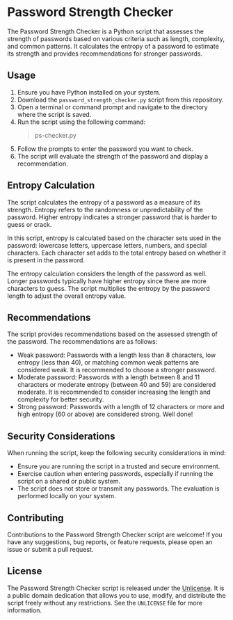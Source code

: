 # Password Strength Checker

The Password Strength Checker is a Python script that assesses the strength of passwords based on various criteria such as length, complexity, and common patterns. It calculates the entropy of a password to estimate its strength and provides recommendations for stronger passwords.

## Usage

1. Ensure you have Python installed on your system.
2. Download the `password_strength_checker.py` script from this repository.
3. Open a terminal or command prompt and navigate to the directory where the script is saved.
4. Run the script using the following command:
   > ps-checker.py
5. Follow the prompts to enter the password you want to check.
6. The script will evaluate the strength of the password and display a recommendation.

## Entropy Calculation

The script calculates the entropy of a password as a measure of its strength. Entropy refers to the randomness or unpredictability of the password. Higher entropy indicates a stronger password that is harder to guess or crack.

In this script, entropy is calculated based on the character sets used in the password: lowercase letters, uppercase letters, numbers, and special characters. Each character set adds to the total entropy based on whether it is present in the password.

The entropy calculation considers the length of the password as well. Longer passwords typically have higher entropy since there are more characters to guess. The script multiplies the entropy by the password length to adjust the overall entropy value.

## Recommendations

The script provides recommendations based on the assessed strength of the password. The recommendations are as follows:

- Weak password: Passwords with a length less than 8 characters, low entropy (less than 40), or matching common weak patterns are considered weak. It is recommended to choose a stronger password.
- Moderate password: Passwords with a length between 8 and 11 characters or moderate entropy (between 40 and 59) are considered moderate. It is recommended to consider increasing the length and complexity for better security.
- Strong password: Passwords with a length of 12 characters or more and high entropy (60 or above) are considered strong. Well done!

## Security Considerations

When running the script, keep the following security considerations in mind:

- Ensure you are running the script in a trusted and secure environment.
- Exercise caution when entering passwords, especially if running the script on a shared or public system.
- The script does not store or transmit any passwords. The evaluation is performed locally on your system.

## Contributing

Contributions to the Password Strength Checker script are welcome! If you have any suggestions, bug reports, or feature requests, please open an issue or submit a pull request.

## License

The Password Strength Checker script is released under the [Unlicense](http://unlicense.org/). It is a public domain dedication that allows you to use, modify, and distribute the script freely without any restrictions. See the `UNLICENSE` file for more information.



